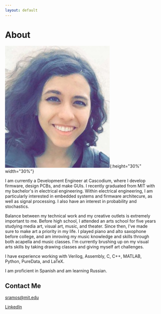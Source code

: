 ```yaml
---
layout: default
---
```


# About

![](FullSizeRender.jpg){:height="30%" width="30%"}

I am currently a Development Engineer at Cascodium, where I develop firmware, design PCBs, and make GUIs.
I recently graduated from MIT with my bachelor's in electrical engineering. 
Within electrical engineering, I am particularly interested in embedded systems and firmware architecure, as well as signal processing.
I also have an interest in probability and stochastics.

Balance between my technical work and my creative outlets is extremely important to me.
Before high school, I attended an arts school for five years studying media art, visual art, music, and theater.
Since then, I've made sure to make art a priority in my life.
I played piano and alto saxophone before college, and am imroving my music knowledge and skills through both acapella and music classes.
I'm currently brushing up on my visual arts skills by taking drawing classes and giving myself art challenges.

I have experience working with Verilog, Assembly, C, C++, MATLAB, Python, PureData, and LaTeX.

I am proficient in Spanish and am learning Russian.

## Contact Me

sramos@mit.edu

[LinkedIn](https://www.linkedin.com/in/sienna-ramos-b771878b/)



